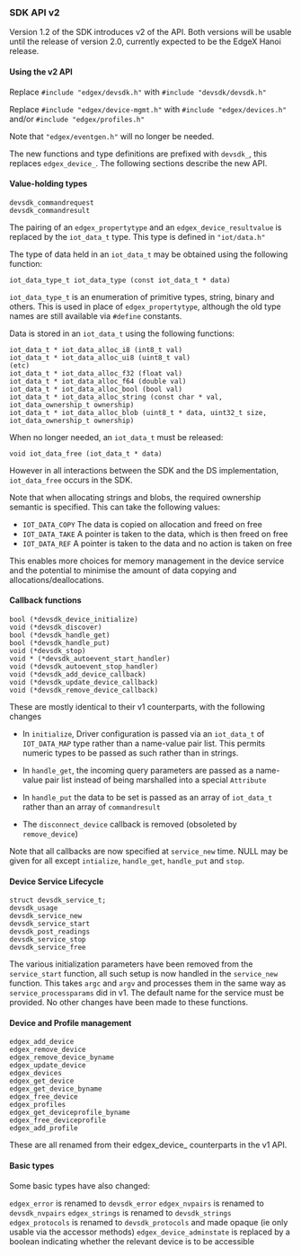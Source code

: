 ### SDK API v2

Version 1.2 of the SDK introduces v2 of the API. Both versions will be usable until the release of version 2.0, currently expected to be the EdgeX Hanoi release.

#### Using the v2 API

Replace `#include "edgex/devsdk.h"` with `#include "devsdk/devsdk.h"`

Replace `#include "edgex/device-mgmt.h"` with `#include "edgex/devices.h"` and/or `#include "edgex/profiles.h"`

Note that `"edgex/eventgen.h"` will no longer be needed.

The new functions and type definitions are prefixed with `devsdk_`, this replaces `edgex_device_`. The following sections describe the new API.

#### Value-holding types

```
devsdk_commandrequest
devsdk_commandresult
```

The pairing of an `edgex_propertytype` and an `edgex_device_resultvalue` is replaced by the `iot_data_t` type. This type is defined in `"iot/data.h"`

The type of data held in an `iot_data_t` may be obtained using the following function:

`iot_data_type_t iot_data_type (const iot_data_t * data)`

`iot_data_type_t` is an enumeration of primitive types, string, binary and others. This is used in place of `edgex_propertytype`, although the old type names are still available via `#define` constants.

Data is stored in an `iot_data_t` using the following functions:

```
iot_data_t * iot_data_alloc_i8 (int8_t val)
iot_data_t * iot_data_alloc_ui8 (uint8_t val)
(etc)
iot_data_t * iot_data_alloc_f32 (float val)
iot_data_t * iot_data_alloc_f64 (double val)
iot_data_t * iot_data_alloc_bool (bool val)
iot_data_t * iot_data_alloc_string (const char * val, iot_data_ownership_t ownership)
iot_data_t * iot_data_alloc_blob (uint8_t * data, uint32_t size, iot_data_ownership_t ownership)
```

When no longer needed, an `iot_data_t` must be released:
```
void iot_data_free (iot_data_t * data)
```

However in all interactions between the SDK and the DS implementation, `iot_data_free` occurs in the SDK.

Note that when allocating strings and blobs, the required ownership semantic is
specified. This can take the following values:

- `IOT_DATA_COPY` The data is copied on allocation and freed on free
- `IOT_DATA_TAKE` A pointer is taken to the data, which is then freed on free
- `IOT_DATA_REF` A pointer is taken to the data and no action is taken on free

This enables more choices for memory management in the device service and the potential to minimise the amount of data copying and allocations/deallocations.

#### Callback functions

```
bool (*devsdk_device_initialize)
void (*devsdk_discover)
bool (*devsdk_handle_get)
bool (*devsdk_handle_put)
void (*devsdk_stop)
void * (*devsdk_autoevent_start_handler)
void (*devsdk_autoevent_stop_handler)
void (*devsdk_add_device_callback)
void (*devsdk_update_device_callback)
void (*devsdk_remove_device_callback)
```

These are mostly identical to their v1 counterparts, with the following changes

- In `initialize`, Driver configuration is passed via an `iot_data_t` of `IOT_DATA_MAP` type rather than a name-value pair list. This permits numeric types to be passed as such rather than in strings.

- In `handle_get`, the incoming query parameters are passed as a name-value pair list instead of being marshalled into a special `Attribute`

- In `handle_put` the data to be set is passed as an array of `iot_data_t` rather than an array of `commandresult`

- The `disconnect_device` callback is removed (obsoleted by `remove_device`)

Note that all callbacks are now specified at `service_new` time. NULL may be given for all except `intialize`, `handle_get`, `handle_put` and `stop`.

#### Device Service Lifecycle

```
struct devsdk_service_t;
devsdk_usage
devsdk_service_new
devsdk_service_start
devsdk_post_readings
devsdk_service_stop
devsdk_service_free
```

The various initialization parameters have been removed from the `service_start` function, all such setup is now handled in the `service_new` function. This takes `argc` and `argv` and processes them in the same way as `service_processparams` did in v1. The default name for the service must be provided. No other changes have been made to these functions.

#### Device and Profile management

```
edgex_add_device
edgex_remove_device
edgex_remove_device_byname
edgex_update_device
edgex_devices
edgex_get_device
edgex_get_device_byname
edgex_free_device
edgex_profiles
edgex_get_deviceprofile_byname
edgex_free_deviceprofile
edgex_add_profile
```

These are all renamed from their edgex_device_ counterparts in the v1 API.

#### Basic types

Some basic types have also changed:

`edgex_error` is renamed to `devsdk_error`
`edgex_nvpairs` is renamed to `devsdk_nvpairs`
`edgex_strings` is renamed to `devsdk_strings`
`edgex_protocols` is renamed to `devsdk_protocols` and made opaque (ie only usable via the accessor methods)
`edgex_device_adminstate` is replaced by a boolean indicating whether the relevant device is to be accessible


